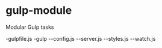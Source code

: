 # gulp-module
Modular Gulp tasks

-gulpfile.js
-gulp
--config.js
--server.js
--styles.js
--watch.js


